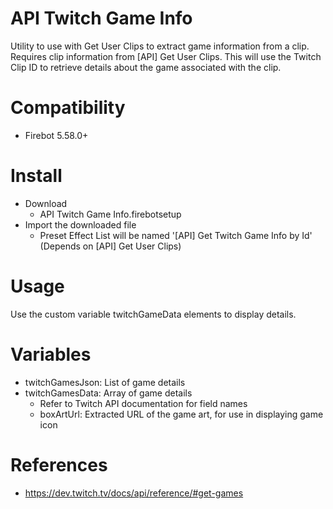 # API Twitch Game Info
Utility to use with Get User Clips to extract game information from a clip. Requires clip information from [API] Get User Clips. This will use the Twitch Clip ID to retrieve details about the game associated with the clip.

# Compatibility
- Firebot 5.58.0+

# Install
+ Download 
  + API Twitch Game Info.firebotsetup
+ Import the downloaded file
  + Preset Effect List will be named '[API] Get Twitch Game Info by Id' (Depends on [API] Get User Clips)

# Usage
Use the custom variable twitchGameData elements to display details.

# Variables
+ twitchGamesJson: List of game details
+ twitchGamesData: Array of game details
  + Refer to Twitch API documentation for field names
  + boxArtUrl: Extracted URL of the game art, for use in displaying game icon

# References
+ https://dev.twitch.tv/docs/api/reference/#get-games
